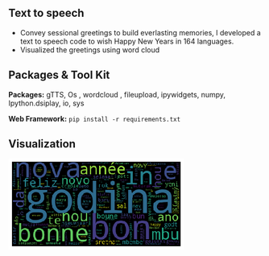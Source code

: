 ## Text to speech 

* Convey sessional greetings to build everlasting memories, I developed a text to speech code to wish Happy New Years in 164 languages.
* Visualized the greetings using word cloud

## Packages & Tool Kit

**Packages:** gTTS, Os , wordcloud , fileupload, ipywidgets, numpy, Ipython.dsiplay, io, sys

**Web Framework:** ```pip install -r requirements.txt``` 


## Visualization

![alt text](https://github.com/Rupesh707/Text_To_Speech/blob/main/Cloud.png "NYE Wordcloud")
